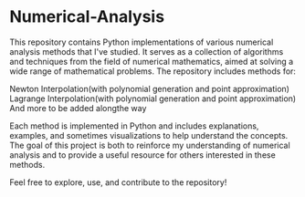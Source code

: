 # Numerical-Analysis
This repository contains Python implementations of various numerical analysis methods that I've studied. It serves as a collection of algorithms and techniques from the field of numerical mathematics, aimed at solving a wide range of mathematical problems. The repository includes methods for:

Newton Interpolation(with polynomial generation and point approximation) 
Lagrange Interpolation(with polynomial generation and point approximation) 
And more to be added alongthe way

Each method is implemented in Python and includes explanations, examples, and sometimes visualizations to help understand the concepts. The goal of this project is both to reinforce my understanding of numerical analysis and to provide a useful resource for others interested in these methods.

Feel free to explore, use, and contribute to the repository!
